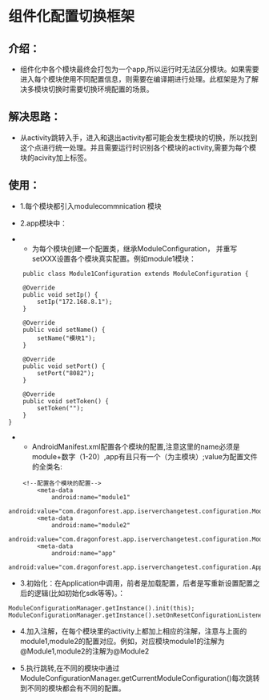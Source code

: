 # 组件化配置切换框架

## 介绍：
* 组件化中各个模块最终会打包为一个app,所以运行时无法区分模块。如果需要进入每个模块使用不同配置信息，则需要在编译期进行处理。此框架是为了解决多模块切换时需要切换环境配置的场景。
## 解决思路：
* 从activity跳转入手，进入和退出activity都可能会发生模块的切换，所以找到这个点进行统一处理。并且需要运行时识别各个模块的activity,需要为每个模块的acivity加上标签。
## 使用：

* 1.每个模块都引入modulecommnication 模块

* 2.app模块中：
* * 为每个模块创建一个配置类，继承ModuleConfiguration， 并重写setXXX设置各个模块真实配置。例如module1模块：
```
    public class Module1Configuration extends ModuleConfiguration {

    @Override
    public void setIp() {
        setIp("172.168.8.1");
    }

    @Override
    public void setName() {
        setName("模块1");
    }

    @Override
    public void setPort() {
        setPort("8082");
    }

    @Override
    public void setToken() {
        setToken("");
    }
}
```
    
* *  AndroidManifest.xml配置各个模块的配置,注意这里的name必须是module+数字（1-20）,app有且只有一个（为主模块）;value为配置文件的全类名:
```
    <!--配置各个模块的配置-->
        <meta-data
            android:name="module1"
            android:value="com.dragonforest.app.iserverchangetest.configuration.Module1Configuration"/>
        <meta-data
            android:name="module2"
            android:value="com.dragonforest.app.iserverchangetest.configuration.Module2Configuration"/>
        <meta-data
            android:name="app"
            android:value="com.dragonforest.app.iserverchangetest.configuration.AppConfiguration"/> 
```

* 3.初始化：在Application中调用，前者是加载配置，后者是写重新设置配置之后的逻辑(比如初始化sdk等等)。：
```
ModuleConfigurationManager.getInstance().init(this);
ModuleConfigurationManager.getInstance().setOnResetConfigurationListener();
```

* 4.加入注解，在每个模块里的activity上都加上相应的注解，注意与上面的module1,module2的配置对应。例如，对应模块module1的注解为@Module1,module2的注解为@Module2

* 5.执行跳转,在不同的模块中通过ModuleConfigurationManager.getCurrentModuleConfiguration()每次跳转到不同的模块都会有不同的配置。